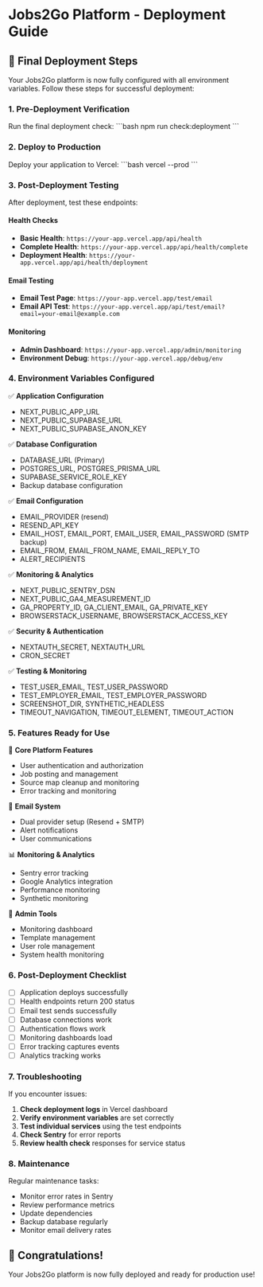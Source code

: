 # Jobs2Go Platform - Deployment Guide

## 🚀 Final Deployment Steps

Your Jobs2Go platform is now fully configured with all environment variables. Follow these steps for successful deployment:

### 1. Pre-Deployment Verification

Run the final deployment check:
\`\`\`bash
npm run check:deployment
\`\`\`

### 2. Deploy to Production

Deploy your application to Vercel:
\`\`\`bash
vercel --prod
\`\`\`

### 3. Post-Deployment Testing

After deployment, test these endpoints:

#### Health Checks
- **Basic Health**: `https://your-app.vercel.app/api/health`
- **Complete Health**: `https://your-app.vercel.app/api/health/complete`
- **Deployment Health**: `https://your-app.vercel.app/api/health/deployment`

#### Email Testing
- **Email Test Page**: `https://your-app.vercel.app/test/email`
- **Email API Test**: `https://your-app.vercel.app/api/test/email?email=your-email@example.com`

#### Monitoring
- **Admin Dashboard**: `https://your-app.vercel.app/admin/monitoring`
- **Environment Debug**: `https://your-app.vercel.app/debug/env`

### 4. Environment Variables Configured

✅ **Application Configuration**
- NEXT_PUBLIC_APP_URL
- NEXT_PUBLIC_SUPABASE_URL
- NEXT_PUBLIC_SUPABASE_ANON_KEY

✅ **Database Configuration**
- DATABASE_URL (Primary)
- POSTGRES_URL, POSTGRES_PRISMA_URL
- SUPABASE_SERVICE_ROLE_KEY
- Backup database configuration

✅ **Email Configuration**
- EMAIL_PROVIDER (resend)
- RESEND_API_KEY
- EMAIL_HOST, EMAIL_PORT, EMAIL_USER, EMAIL_PASSWORD (SMTP backup)
- EMAIL_FROM, EMAIL_FROM_NAME, EMAIL_REPLY_TO
- ALERT_RECIPIENTS

✅ **Monitoring & Analytics**
- NEXT_PUBLIC_SENTRY_DSN
- NEXT_PUBLIC_GA4_MEASUREMENT_ID
- GA_PROPERTY_ID, GA_CLIENT_EMAIL, GA_PRIVATE_KEY
- BROWSERSTACK_USERNAME, BROWSERSTACK_ACCESS_KEY

✅ **Security & Authentication**
- NEXTAUTH_SECRET, NEXTAUTH_URL
- CRON_SECRET

✅ **Testing & Monitoring**
- TEST_USER_EMAIL, TEST_USER_PASSWORD
- TEST_EMPLOYER_EMAIL, TEST_EMPLOYER_PASSWORD
- SCREENSHOT_DIR, SYNTHETIC_HEADLESS
- TIMEOUT_NAVIGATION, TIMEOUT_ELEMENT, TIMEOUT_ACTION

### 5. Features Ready for Use

🎯 **Core Platform Features**
- User authentication and authorization
- Job posting and management
- Source map cleanup and monitoring
- Error tracking and monitoring

📧 **Email System**
- Dual provider setup (Resend + SMTP)
- Alert notifications
- User communications

📊 **Monitoring & Analytics**
- Sentry error tracking
- Google Analytics integration
- Performance monitoring
- Synthetic monitoring

🔧 **Admin Tools**
- Monitoring dashboard
- Template management
- User role management
- System health monitoring

### 6. Post-Deployment Checklist

- [ ] Application deploys successfully
- [ ] Health endpoints return 200 status
- [ ] Email test sends successfully
- [ ] Database connections work
- [ ] Authentication flows work
- [ ] Monitoring dashboards load
- [ ] Error tracking captures events
- [ ] Analytics tracking works

### 7. Troubleshooting

If you encounter issues:

1. **Check deployment logs** in Vercel dashboard
2. **Verify environment variables** are set correctly
3. **Test individual services** using the test endpoints
4. **Check Sentry** for error reports
5. **Review health check** responses for service status

### 8. Maintenance

Regular maintenance tasks:
- Monitor error rates in Sentry
- Review performance metrics
- Update dependencies
- Backup database regularly
- Monitor email delivery rates

## 🎉 Congratulations!

Your Jobs2Go platform is now fully deployed and ready for production use!
